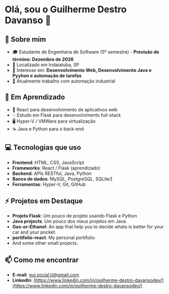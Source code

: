 # Olá, sou o Guilherme Destro Davanso 👋

## 🚀 Sobre mim
- 🎓 Estudante de Engenharia de Software (5º semestre) - **Previsão de término: Dezembro de 2026**
- 📍 Localizado em Indaiatuba, SP
- 🎯 Interesse em: **Desenvolvimento Web, Desenvolvimento Java e Pyyhon e automação de tarefas**
- 💼 Atualmente trabalho com automação industrial

## 🌱 Em Aprendizado
- 🔨 React para desenvolvimento de aplicativos web
- 💡 Estudo em Flask para desenvolvimento full-stack
- 🖥️ Hyper-V / VMWare para virtualização
- ☕ Java e Python para o back-end

## 💻 Tecnologias que uso
- **Frontend**: HTML, CSS, JavaScript
- **Frameworks**: React / Flask (aprendizado)
- **Backend**: APIs RESTful, Java, Python
- **Banco de dados**: MySQL, PostgreSQL, SQLite3
- **Ferramentas**: Hyper-V, Git, GitHub

## ⚡ Projetos em Destaque
- **Projeto Flask**: Um pouco de projeto usando Flask e Python
- **Java projects**: Um pouco dos meus projetos em Java.
- **Gas-or-Ethanol**: An app that help you to decide whats is better for your car and your pocket.
- **portifolio-react**: My personal portifolio
- And some other small projects.

## 📫 Como me encontrar
- **E-mail**: gui.social.ti@gmail.com
- **LinkedIn**: [https://www.linkedin.com/in/guilherme-destro-davansodev/](https://www.linkedin.com/in/guilherme-destro-davansodev/)

